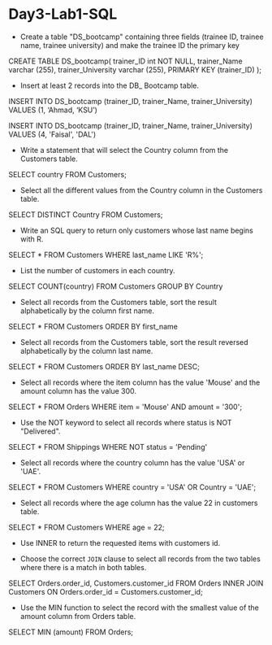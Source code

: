# Day3-Lab1-SQL

- Create a table "DS_bootcamp" containing three fields (trainee ID, trainee name, trainee university) and make the trainee ID the primary key

CREATE TABLE DS_bootcamp(
  trainer_ID int NOT NULL,
  trainer_Name varchar (255),
  trainer_University varchar (255),
  PRIMARY KEY (trainer_ID)
  );


- Insert at least 2 records into the DB_ Bootcamp table.



INSERT INTO DS_bootcamp (trainer_ID, trainer_Name, trainer_University) 
VALUES (1, ‘Ahmad, ‘KSU’)


INSERT INTO DS_bootcamp (trainer_ID, trainer_Name, trainer_University) 
VALUES (4, 'Faisal', 'DAL')


- Write a statement that will select the Country column from the Customers table.

SELECT country FROM Customers;


- Select all the different values from the Country column in the Customers table.


SELECT DISTINCT Country FROM Customers;



- Write an SQL query to return only customers whose last name begins with R.


SELECT * FROM Customers 
WHERE last_name LIKE 'R%';



- List the number of customers in each country.


SELECT COUNT(country) FROM Customers GROUP BY Country



- Select all records from the Customers table, sort the result alphabetically by the column first name.


SELECT * FROM Customers ORDER BY first_name



- Select all records from the Customers table, sort the result reversed alphabetically by the column last name.


SELECT * FROM Customers ORDER BY last_name DESC;


- Select all records where the item column has the value 'Mouse' and the amount column has the value 300.


SELECT * FROM Orders WHERE item = 'Mouse' AND amount = '300';



- Use the NOT keyword to select all records where status is NOT "Delivered".


SELECT * FROM Shippings WHERE NOT status = 'Pending' 


- Select all records where the country column has the value 'USA' or 'UAE'.


SELECT * FROM Customers WHERE country = 'USA' OR Country = 'UAE';


- Select all records where the age column has the value 22 in customers table.


SELECT * FROM Customers WHERE age = 22;


- Use INNER to return the requested items with customers id.




- Choose the correct `JOIN` clause to select all records from the two tables where there is a match in both tables.


SELECT Orders.order_id, Customers.customer_id FROM Orders INNER JOIN Customers ON Orders.order_id = Customers.customer_id;



- Use the MIN function to select the record with the smallest value of the amount column from Orders table.

SELECT MIN (amount) FROM Orders;

